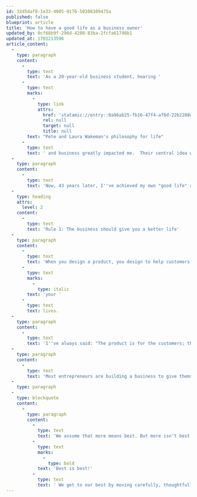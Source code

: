 ```yaml
---
id: 32d5daf0-1e33-4005-9176-50308389475a
published: false
blueprint: article
title: 'How to have a good life as a business owner'
updated_by: 0cf68b9f-296d-4280-83ba-2fcfa61746b1
updated_at: 1701213596
article_content:
  -
    type: paragraph
    content:
      -
        type: text
        text: 'As a 20-year-old business student, hearing '
      -
        type: text
        marks:
          -
            type: link
            attrs:
              href: 'statamic://entry::0a96ab25-fb16-47f4-af8d-22b2288d1f01'
              rel: null
              target: null
              title: null
        text: "Pete and Laura Wakeman's philosophy for life"
      -
        type: text
        text: ' and business greatly impacted me.  Their central idea was to build a business around how they wanted to live. Instead of being slaves to the business, they made it serve their desired lifestyle.'
  -
    type: paragraph
    content:
      -
        type: text
        text: 'Now, 43 years later, I''ve achieved my own "good life" as a business founder. Here are some of the principles that got me here:'
  -
    type: heading
    attrs:
      level: 2
    content:
      -
        type: text
        text: 'Rule 1: The business should give you a better life'
  -
    type: paragraph
    content:
      -
        type: text
        text: 'When you design a product, you design to help customers make progress in their lives. As you build your business, build it in a way that gives you (as the owner) and your employees progress in '
      -
        type: text
        marks:
          -
            type: italic
        text: 'your '
      -
        type: text
        text: lives.
  -
    type: paragraph
    content:
      -
        type: text
        text: 'I''ve always said: "The product is for the customers; the business is for the owners and the employees."'
  -
    type: paragraph
    content:
      -
        type: text
        text: 'Most entrepreneurs are building a business to give themselves a better life. But too often, they end up being a slave to the company: working long hours, getting ground down, having less free time, and more stress.'
  -
    type: paragraph
  -
    type: blockquote
    content:
      -
        type: paragraph
        content:
          -
            type: text
            text: 'We assume that more means best. But more isn’t best. '
          -
            type: text
            marks:
              -
                type: bold
            text: 'Best is best!'
          -
            type: text
            text: ' We get to our best by moving carefully, thoughtfully, and creating space. We give ourselves time to consider how things are going, and the opportunity to circle back to change things that don’t feel right.'
---
```

